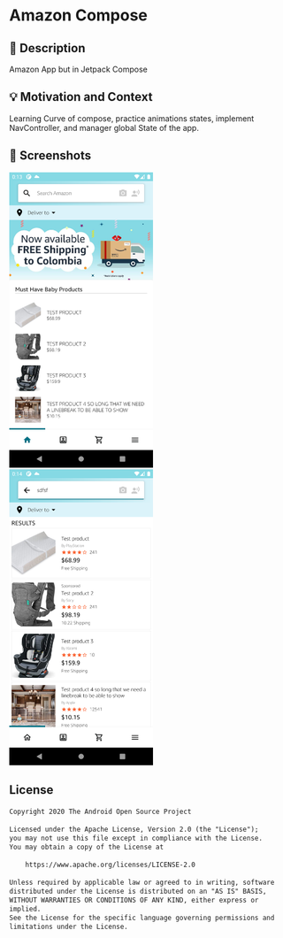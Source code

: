 # Amazon Compose

<!--- Replace <OWNER> with your Github Username and <REPOSITORY> with the name of your repository. -->
<!--- You can find both of these in the url bar when you open your repository in github. -->
<!--- ![Workflow result](https://github.com/sergiomeza/AmazonCompose/workflows/Check/badge.svg) -->


## :scroll: Description
<!--- Describe your app in one or two sentences -->
Amazon App but in Jetpack Compose

## :bulb: Motivation and Context
<!--- Optionally point readers to interesting parts of your submission. -->
<!--- What are you especially proud of? -->
Learning Curve of compose, practice animations states, implement NavController, and manager global State of the app.

## :camera_flash: Screenshots
<!-- You can add more screenshots here if you like -->
<img src="/results/screenshot_1.png" width="260">&emsp;<img src="/results/screenshot_2.png" width="260">

## License
```
Copyright 2020 The Android Open Source Project

Licensed under the Apache License, Version 2.0 (the "License");
you may not use this file except in compliance with the License.
You may obtain a copy of the License at

    https://www.apache.org/licenses/LICENSE-2.0

Unless required by applicable law or agreed to in writing, software
distributed under the License is distributed on an "AS IS" BASIS,
WITHOUT WARRANTIES OR CONDITIONS OF ANY KIND, either express or implied.
See the License for the specific language governing permissions and
limitations under the License.
